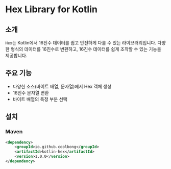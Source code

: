 # Hex Library for Kotlin

## 소개

`Hex`는 Kotlin에서 16진수 데이터를 쉽고 안전하게 다룰 수 있는 라이브러리입니다.
다양한 형식의 데이터를 16진수로 변환하고, 16진수 데이터를 쉽게 조작할 수 있는 기능을 제공합니다.


## 주요 기능

- 다양한 소스(바이트 배열, 문자열)에서 Hex 객체 생성
- 16진수 문자열 변환
- 바이트 배열의 특정 부분 선택



## 설치

### Maven
```xml
<dependency>
    <groupId>io.github.coolbong</groupId>
    <artifactId>kotlin-hex</artifactId>
    <version>1.0.0</version>
</dependency>